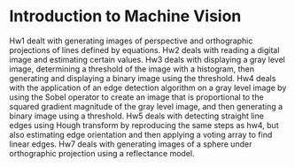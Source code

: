 # Introduction to Machine Vision
Hw1 dealt with generating images of perspective and orthographic projections of lines defined by equations. 
Hw2 deals with reading a digital image and estimating certain values. 
Hw3 deals with displaying a gray level image, determining a threshold of the image with a histogram, then generating and displaying a binary image using the threshold.
Hw4 deals with the application of an edge detection algorithm on a gray level image by using the Sobel operator to create an image that is proportional to the squared gradient magnitude of the gray level image, and then generating a binary image using a threshold.
Hw5 deals with detecting straight line edges using Hough transform by reproducing the same steps as hw4, but also estimating edge orientation and then applying a voting array to find linear edges.
Hw7 deals with generating images of a sphere under orthographic projection using a reflectance model.

